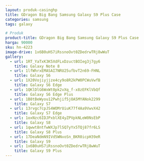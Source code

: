```yaml
---
layout: produk-casinghp
title: GDragon Big Bang Samsung Galaxy S9 Plus Case
categories: samsung
tags: galaxy

# Produk
product-title: GDragon Big Bang Samsung Galaxy S9 Plus Case
harga: 90000
sku: hn-4223
image-drive: 1x6B0uHS7iRssnoOvt0ZDedrwTRj8wWuT
gallery:
  - url: 1RT_YaTxK3K5XdFLxDzuctBOIeg3j7gy6
    title: Galaxy Note 8
  - url: 1lfWhrxEMASAI7NRU25ufbvT2n69-FHNL
    title: Galaxy S6
  - url: 1X20Vojiyjjze4cy9o8R2kPW0PCWuVwfB
    title: Galaxy S6 Edge
  - url: 1QKlDlG6WxWt0pk2vXq_f-x8zEFKlVbQf
    title: Galaxy S6 Edge Plus
  - url: 1B8tBeWyou12Pwhjif5jOA5MYANok2299
    title: Galaxy S7
  - url: 13rvgc7cpJS4WOMrUiuK77f4Aa9VwvX42
    title: Galaxy S7 Edge
  - url: 1oxNzc6IDJPxblXE4yZPVpkNLeW0NsEbP
    title: Galaxy S8
  - url: 1qwwt8ntfwWXJp7lSQ7yYx5TQj87fr6LS
    title: Galaxy S8 Plus
  - url: 17DeaNdmN9IVd5WNvoSn_BKR0icpH39eR
    title: Galaxy S9
  - url: 1x6B0uHS7iRssnoOvt0ZDedrwTRj8wWuT
    title: Galaxy S9 Plus
---
```

